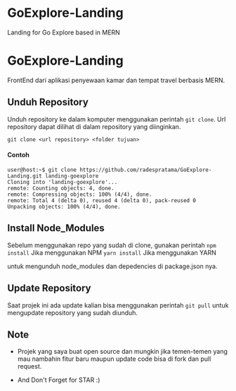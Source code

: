 # GoExplore-Landing
Landing for Go Explore based in MERN

# GoExplore-Landing

FrontEnd dari aplikasi penyewaan kamar dan tempat travel berbasis MERN.


## Unduh Repository

Unduh repository ke dalam komputer menggunakan perintah `git clone`. Url
repository dapat dilihat di dalam repository yang diinginkan.

```
git clone <url repository> <folder tujuan>
```

#### Contoh

```
user@host:~$ git clone https://github.com/radespratama/GoExplore-Landing.git landing-goexplore
Cloning into 'landing-goexplore'...
remote: Counting objects: 4, done.
remote: Compressing objects: 100% (4/4), done.
remote: Total 4 (delta 0), reused 4 (delta 0), pack-reused 0
Unpacking objects: 100% (4/4), done.
```

## Install Node_Modules

Sebelum menggunakan repo yang sudah di clone, gunakan perintah
`npm install` Jika menggunakan NPM
`yarn install` Jika menggunakan YARN

untuk mengunduh node_modules dan depedencies di package.json nya.


## Update Repository

Saat projek ini ada update kalian bisa menggunakan perintah
`git pull` untuk mengupdate repository yang sudah diunduh.


## Note

- Projek yang saya buat open source dan mungkin jika temen-temen
yang mau nambahin fitur baru maupun update code bisa di fork dan pull request.

- And Don't Forget for STAR :)